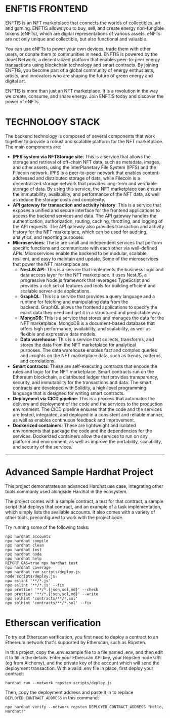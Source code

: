 # ENFTIS FRONTEND

ENFTIS is an NFT marketplace that connects the worlds of collectibles, art and gaming. ENFTIS allows you to buy, sell, and create energy non-fungible tokens (eNFTs), which are digital representations of various assets. eNFTs are not only unique and collectible, but also functional and valuable. 

You can use eNFTs to power your own devices, trade them with other users, or donate them to communities in need. ENFTIS is powered by the Jouel Network, a decentralized platform that enables peer-to-peer energy transactions using blockchain technology and smart contracts. By joining ENFTIS, you become part of a global community of energy enthusiasts, artists, and innovators who are shaping the future of green energy and digital art. 

ENFTIS is more than just an NFT marketplace. It is a revolution in the way we create, consume, and share energy. Join ENFTIS today and discover the power of eNFTs.

# TECHNOLOGY STACK

The backend technology is composed of several components that work together to provide a robust and scalable platform for the NFT marketplace. The main components are:

*   **IPFS system via NFTStorage site**: This is a service that allows the storage and retrieval of off-chain NFT data, such as metadata, images, and other assets, using the InterPlanetary File System (IPFS) and the Filecoin network. IPFS is a peer-to-peer network that enables content-addressed and distributed storage of data, while Filecoin is a decentralized storage network that provides long-term and verifiable storage of data. By using this service, the NFT marketplace can ensure the immutability, availability, and performance of the NFT data, as well as reduce the storage costs and complexity.
*   **API gateway for transaction and activity history**: This is a service that exposes a unified and secure interface for the frontend applications to access the backend services and data. The API gateway handles the authentication, authorization, routing, caching, throttling, and logging of the API requests. The API gateway also provides transaction and activity history for the NFT marketplace, which can be used for auditing, analytics, and reporting purposes.
*   **Microservices**: These are small and independent services that perform specific functions and communicate with each other via well-defined APIs. Microservices enable the backend to be modular, scalable, resilient, and easy to maintain and update. Some of the microservices that power the NFT marketplace are:
    *   **NestJS API**: This is a service that implements the business logic and data access layer for the NFT marketplace. It uses NestJS, a progressive Node.js framework that leverages TypeScript and provides a rich set of features and tools for building efficient and scalable server-side applications.
    *   **GraphQL**: This is a service that provides a query language and a runtime for fetching and manipulating data from the backend. GraphQL allows the frontend applications to specify the exact data they need and get it in a structured and predictable way.
    *   **MongoDB**: This is a service that stores and manages the data for the NFT marketplace. MongoDB is a document-based database that offers high performance, availability, and scalability, as well as flexible and expressive data models.
    *   **Data warehouse**: This is a service that collects, transforms, and stores the data from the NFT marketplace for analytical purposes. The data warehouse enables fast and complex queries and insights on the NFT marketplace data, such as trends, patterns, and correlations.
*   **Smart contracts**: These are self-executing contracts that encode the rules and logic for the NFT marketplace. Smart contracts run on the Ethereum blockchain, a distributed ledger that provides transparency, security, and immutability for the transactions and data. The smart contracts are developed with Solidity, a high-level programming language that is designed for writing smart contracts.
*   **Deployment via CICD pipeline**: This is a process that automates the delivery and deployment of the code and the services to the production environment. The CICD pipeline ensures that the code and the services are tested, integrated, and deployed in a consistent and reliable manner, as well as enables continuous feedback and improvement.
*   **Dockerized containers**: These are lightweight and isolated environments that package the code and the dependencies for the services. Dockerized containers allow the services to run on any platform and environment, as well as improve the portability, scalability, and security of the services.


---

# Advanced Sample Hardhat Project

This project demonstrates an advanced Hardhat use case, integrating other tools commonly used alongside Hardhat in the ecosystem.

The project comes with a sample contract, a test for that contract, a sample script that deploys that contract, and an example of a task implementation, which simply lists the available accounts. It also comes with a variety of other tools, preconfigured to work with the project code.

Try running some of the following tasks:

```shell
npx hardhat accounts
npx hardhat compile
npx hardhat clean
npx hardhat test
npx hardhat node
npx hardhat help
REPORT_GAS=true npx hardhat test
npx hardhat coverage
npx hardhat run scripts/deploy.js
node scripts/deploy.js
npx eslint '**/*.js'
npx eslint '**/*.js' --fix
npx prettier '**/*.{json,sol,md}' --check
npx prettier '**/*.{json,sol,md}' --write
npx solhint 'contracts/**/*.sol'
npx solhint 'contracts/**/*.sol' --fix
```

# Etherscan verification

To try out Etherscan verification, you first need to deploy a contract to an Ethereum network that's supported by Etherscan, such as Ropsten.

In this project, copy the .env.example file to a file named .env, and then edit it to fill in the details. Enter your Etherscan API key, your Ropsten node URL (eg from Alchemy), and the private key of the account which will send the deployment transaction. With a valid .env file in place, first deploy your contract:

```shell
hardhat run --network ropsten scripts/deploy.js
```

Then, copy the deployment address and paste it in to replace `DEPLOYED_CONTRACT_ADDRESS` in this command:

```shell
npx hardhat verify --network ropsten DEPLOYED_CONTRACT_ADDRESS "Hello, Hardhat!"
```

